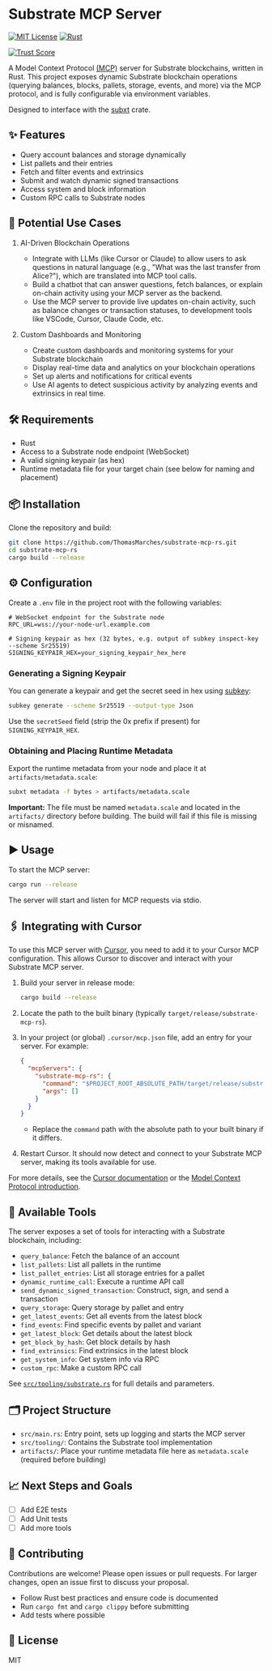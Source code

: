 # Substrate MCP Server

[![MIT License](https://img.shields.io/badge/license-MIT-blue.svg)](LICENSE)
[![Rust](https://img.shields.io/badge/Rust-2025-brightgreen)](https://www.rust-lang.org/)

[![Trust Score](https://archestra.ai/mcp-catalog/api/badge/quality/ThomasMarches/substrate-mcp-rs)](https://archestra.ai/mcp-catalog/thomasmarches__substrate-mcp-rs)

A Model Context Protocol [(MCP)](https://modelcontextprotocol.io/introduction) server for Substrate blockchains, written in Rust. This project exposes dynamic Substrate blockchain operations (querying balances, blocks, pallets, storage, events, and more) via the MCP protocol, and is fully configurable via environment variables.

Designed to interface with the [subxt](https://github.com/paritytech/subxt) crate.

## ✨ Features

- Query account balances and storage dynamically
- List pallets and their entries
- Fetch and filter events and extrinsics
- Submit and watch dynamic signed transactions
- Access system and block information
- Custom RPC calls to Substrate nodes

## 🚀 Potential Use Cases

1. AI-Driven Blockchain Operations

    - Integrate with LLMs (like Cursor or Claude) to allow users to ask questions in natural language (e.g., "What was the last transfer from Alice?"), which are translated into MCP tool calls.
    - Build a chatbot that can answer questions, fetch balances, or explain on-chain activity using your MCP server as the backend.
    - Use the MCP server to provide live updates on-chain activity, such as balance changes or transaction statuses, to development tools like VSCode, Cursor, Claude Code, etc.

2. Custom Dashboards and Monitoring

    - Create custom dashboards and monitoring systems for your Substrate blockchain
    - Display real-time data and analytics on your blockchain operations
    - Set up alerts and notifications for critical events
    - Use AI agents to detect suspicious activity by analyzing events and extrinsics in real time.

## 🛠️ Requirements

- Rust
- Access to a Substrate node endpoint (WebSocket)
- A valid signing keypair (as hex)
- Runtime metadata file for your target chain (see below for naming and placement)

## 📦 Installation

Clone the repository and build:

```sh
git clone https://github.com/ThomasMarches/substrate-mcp-rs.git
cd substrate-mcp-rs
cargo build --release
```

## ⚙️ Configuration

Create a `.env` file in the project root with the following variables:

```env
# WebSocket endpoint for the Substrate node
RPC_URL=wss://your-node-url.example.com

# Signing keypair as hex (32 bytes, e.g. output of subkey inspect-key --scheme Sr25519)
SIGNING_KEYPAIR_HEX=your_signing_keypair_hex_here
```

### Generating a Signing Keypair

You can generate a keypair and get the secret seed in hex using [subkey](https://paritytech.github.io/polkadot-sdk/master/subkey/index.html):

```sh
subkey generate --scheme Sr25519 --output-type Json
```

Use the `secretSeed` field (strip the 0x prefix if present) for `SIGNING_KEYPAIR_HEX`.

### Obtaining and Placing Runtime Metadata

Export the runtime metadata from your node and place it at `artifacts/metadata.scale`:

```sh
subxt metadata -f bytes > artifacts/metadata.scale
```

**Important:** The file must be named `metadata.scale` and located in the `artifacts/` directory before building. The build will fail if this file is missing or misnamed.

## ▶️ Usage

To start the MCP server:

```sh
cargo run --release
```

The server will start and listen for MCP requests via stdio.

## 🖇️ Integrating with Cursor

To use this MCP server with [Cursor](https://www.cursor.so/), you need to add it to your Cursor MCP configuration. This allows Cursor to discover and interact with your Substrate MCP server.

1. Build your server in release mode:

   ```sh
   cargo build --release
   ```

2. Locate the path to the built binary (typically `target/release/substrate-mcp-rs`).

3. In your project (or global) `.cursor/mcp.json` file, add an entry for your server. For example:

   ```json
   {
     "mcpServers": {
       "substrate-mcp-rs": {
         "command": "$PROJECT_ROOT_ABSOLUTE_PATH/target/release/substrate-mcp-rs",
         "args": []
       }
     }
   }
   ```

   - Replace the `command` path with the absolute path to your built binary if it differs.

4. Restart Cursor. It should now detect and connect to your Substrate MCP server, making its tools available for use.

For more details, see the [Cursor documentation](https://docs.cursor.com/context/model-context-protocol) or the [Model Context Protocol introduction](https://modelcontextprotocol.io/introduction).

## 🧰 Available Tools

The server exposes a set of tools for interacting with a Substrate blockchain, including:

- `query_balance`: Fetch the balance of an account
- `list_pallets`: List all pallets in the runtime
- `list_pallet_entries`: List all storage entries for a pallet
- `dynamic_runtime_call`: Execute a runtime API call
- `send_dynamic_signed_transaction`: Construct, sign, and send a transaction
- `query_storage`: Query storage by pallet and entry
- `get_latest_events`: Get all events from the latest block
- `find_events`: Find specific events by pallet and variant
- `get_latest_block`: Get details about the latest block
- `get_block_by_hash`: Get block details by hash
- `find_extrinsics`: Find extrinsics in the latest block
- `get_system_info`: Get system info via RPC
- `custom_rpc`: Make a custom RPC call

See [`src/tooling/substrate.rs`](src/tooling/substrate.rs) for full details and parameters.

## 🗂️ Project Structure

- `src/main.rs`: Entry point, sets up logging and starts the MCP server
- `src/tooling/`: Contains the Substrate tool implementation
- `artifacts/`: Place your runtime metadata file here as `metadata.scale` (required before building)

## 📈 Next Steps and Goals

- [ ] Add E2E tests
- [ ] Add Unit tests
- [ ] Add more tools

## 🤝 Contributing

Contributions are welcome! Please open issues or pull requests. For larger changes, open an issue first to discuss your proposal.

- Follow Rust best practices and ensure code is documented
- Run `cargo fmt` and `cargo clippy` before submitting
- Add tests where possible

## 📄 License

MIT
